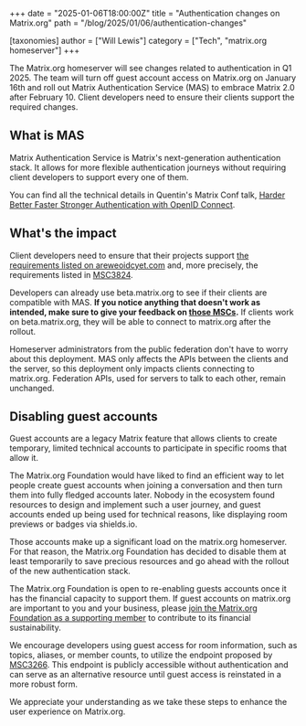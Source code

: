 +++
date = "2025-01-06T18:00:00Z"
title = "Authentication changes on Matrix.org"
path = "/blog/2025/01/06/authentication-changes"

[taxonomies]
author = ["Will Lewis"]
category = ["Tech", "matrix.org homeserver"]
+++

The Matrix.org homeserver will see changes related to authentication in Q1 2025. The team will turn off guest account access on Matrix.org on January 16th and roll out Matrix Authentication Service (MAS) to embrace Matrix 2.0 after February 10. Client developers need to ensure their clients support the required changes.

## What is MAS

Matrix Authentication Service is Matrix's next-generation authentication stack. It allows for more flexible authentication journeys without requiring client developers to support every one of them.

You can find all the technical details in Quentin's Matrix Conf talk, [Harder Better Faster Stronger Authentication with OpenID Connect](https://www.youtube.com/watch?v=wOW8keNafdE).

## What's the impact

Client developers need to ensure that their projects support [the requirements listed on areweoidcyet.com](https://areweoidcyet.com/#next-gen-auth-aware-clients) and, more precisely, the requirements listed in [MSC3824](https://github.com/matrix-org/matrix-spec-proposals/pull/3824).

Developers can already use beta.matrix.org to see if their clients are compatible with MAS. **If you notice anything that doesn't work as intended, make sure to give your feedback on [those MSCs](https://areweoidcyet.com/#next-gen-auth-aware-clients).** If clients work on beta.matrix.org, they will be able to connect to matrix.org after the rollout.

Homeserver administrators from the public federation don't have to worry about this deployment. MAS only affects the APIs between the clients and the server, so this deployment only impacts clients connecting to matrix.org. Federation APIs, used for servers to talk to each other, remain unchanged.

## Disabling guest accounts

Guest accounts are a legacy Matrix feature that allows clients to create temporary, limited technical accounts to participate in specific rooms that allow it.

The Matrix.org Foundation would have liked to find an efficient way to let people create guest accounts when joining a conversation and then turn them into fully fledged accounts later. Nobody in the ecosystem found resources to design and implement such a user journey, and guest accounts ended up being used for technical reasons, like displaying room previews or badges via shields.io.

Those accounts make up a significant load on the matrix.org homeserver. For that reason, the Matrix.org Foundation has decided to disable them at least temporarily to save precious resources and go ahead with the rollout of the new authentication stack.

The Matrix.org Foundation is open to re-enabling guests accounts once it has the financial capacity to support them. If guest accounts on matrix.org are important to you and your business, please [join the Matrix.org Foundation as a supporting member](https://matrix.org/membership/) to contribute to its financial sustainability.

We encourage developers using guest access for room information, such as topics, aliases, or member counts, to utilize the endpoint proposed by [MSC3266](https://github.com/matrix-org/matrix-spec-proposals/pull/3266). This endpoint is publicly accessible without authentication and can serve as an alternative resource until guest access is reinstated in a more robust form.

We appreciate your understanding as we take these steps to enhance the user experience on Matrix.org. 